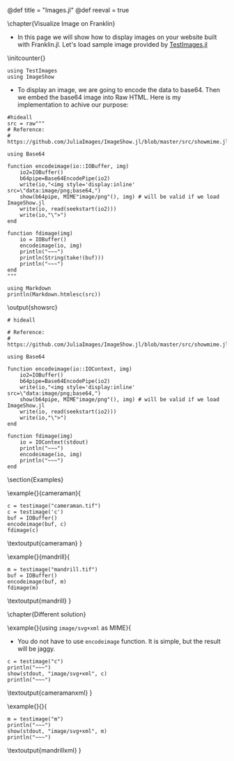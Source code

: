 @def title = "Images.jl"
@def reeval = true

\chapter{Visualize Image on Franklin}

- In this page we will show how to display images on your website built with Franklin.jl. Let's load sample image provided by [TestImages.jl](https://github.com/JuliaImages/TestImages.jl)

\initcounter{}

```julia:init
using TestImages
using ImageShow
```

- To display an image, we are going to encode the data to base64. Then we embed the base64 image into Raw HTML. Here is my implementation to achive our purpose:


```julia:showsrc
#hideall
src = raw"""
# Reference:
# https://github.com/JuliaImages/ImageShow.jl/blob/master/src/showmime.jl#L115

using Base64

function encodeimage(io::IOBuffer, img)
    io2=IOBuffer()
    b64pipe=Base64EncodePipe(io2)
    write(io,"<img style='display:inline' src=\"data:image/png;base64,")
    show(b64pipe, MIME"image/png"(), img) # will be valid if we load ImageShow.jl
    write(io, read(seekstart(io2)))
    write(io,"\">")
end

function fdimage(img)
    io = IOBuffer()
    encodeimage(io, img)
    println("~~~")
    println(String(take!(buf)))
    println("~~~")
end
"""

using Markdown
println(Markdown.htmlesc(src))
```

\output{showsrc}

```julia:fdimage
# hideall

# Reference:
# https://github.com/JuliaImages/ImageShow.jl/blob/master/src/showmime.jl#L115

using Base64

function encodeimage(io::IOContext, img)
    io2=IOBuffer()
    b64pipe=Base64EncodePipe(io2)
    write(io,"<img style='display:inline' src=\"data:image/png;base64,")
    show(b64pipe, MIME"image/png"(), img) # will be valid if we load ImageShow.jl
    write(io, read(seekstart(io2)))
    write(io,"\">")
end

function fdimage(img)
    io = IOContext(stdout)
    println("~~~")
    encodeimage(io, img)
    println("~~~")
end
```

\section{Examples}

\example{}{cameraman}{
```julia:cameraman
c = testimage("cameraman.tif")
c = testimage('c')
buf = IOBuffer()
encodeimage(buf, c)
fdimage(c)
```

\textoutput{cameraman}
}


\example{}{mandrill}{
```julia:mandrill
m = testimage("mandrill.tif")
buf = IOBuffer()
encodeimage(buf, m)
fdimage(m)
```

\textoutput{mandrill}
}

\chapter{Different solution}

\example{}{using `image/svg+xml` as MIME}{

- You do not have to use `encodeimage` function. It is simple, but the result will be jaggy.

```julia:cameramanxml
c = testimage("c")
println("~~~")
show(stdout, "image/svg+xml", c)
println("~~~")
```

\textoutput{cameramanxml}
}

\example{}{}{

```julia:mandrillxml
m = testimage("m")
println("~~~")
show(stdout, "image/svg+xml", m)
println("~~~")
```

\textoutput{mandrillxml}
}

